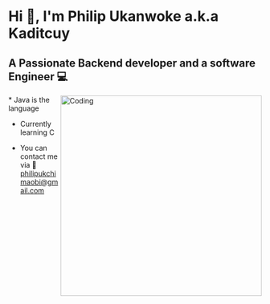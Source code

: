 # Hi 👋, I'm Philip Ukanwoke a.k.a Kaditcuy
## A Passionate Backend developer and a software Engineer 💻

<img align="right" alt="Coding" width="400" src="https://user-images.githubusercontent.com/100276450/179911996-cc4055ec-bf41-442e-980b-7f9457f74fdd.gif">
* Java is the language

* Currently learning C 

* You can contact me via 📧philipukchimaobi@gmail.com

